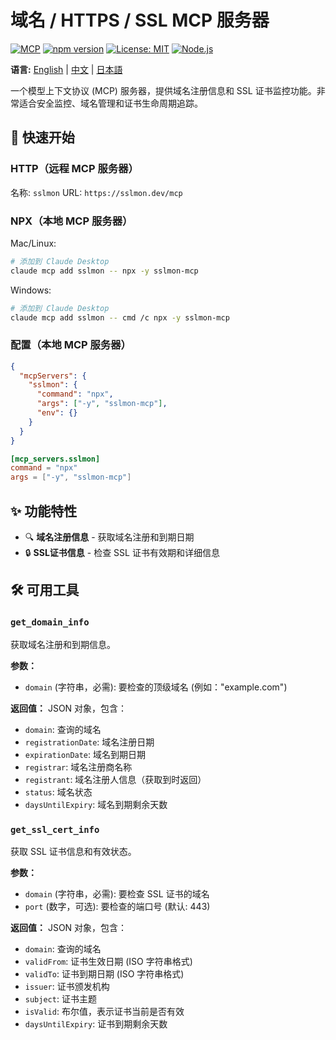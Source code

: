 # 域名 / HTTPS / SSL MCP 服务器

[![MCP](https://img.shields.io/badge/Model%20Context%20Protocol-MCP-blue)](https://modelcontextprotocol.io/) [![npm version](https://img.shields.io/npm/v/sslmon-mcp.svg)](https://www.npmjs.com/package/sslmon-mcp) [![License: MIT](https://img.shields.io/badge/License-MIT-yellow.svg)](https://opensource.org/licenses/MIT) [![Node.js](https://img.shields.io/badge/Node.js-18+-green.svg)](https://nodejs.org/)


**语言:** [English](README.md) | [中文](README-zh.md) | [日本語](README-ja.md)

一个模型上下文协议 (MCP) 服务器，提供域名注册信息和 SSL 证书监控功能。非常适合安全监控、域名管理和证书生命周期追踪。

## 🚀 快速开始

### HTTP（远程 MCP 服务器）
名称: `sslmon`
URL: `https://sslmon.dev/mcp`

### NPX（本地 MCP 服务器）
Mac/Linux:
```bash
# 添加到 Claude Desktop
claude mcp add sslmon -- npx -y sslmon-mcp
```
Windows:
```bash
# 添加到 Claude Desktop
claude mcp add sslmon -- cmd /c npx -y sslmon-mcp
```
### 配置（本地 MCP 服务器）
```json
{
  "mcpServers": {
    "sslmon": {
      "command": "npx",
      "args": ["-y", "sslmon-mcp"],
      "env": {}
    }
  }
}
```
```toml
[mcp_servers.sslmon]
command = "npx"
args = ["-y", "sslmon-mcp"]
```

## ✨ 功能特性

- 🔍 **域名注册信息** - 获取域名注册和到期日期
- 🔒 **SSL证书信息** - 检查 SSL 证书有效期和详细信息

## 🛠️ 可用工具

### `get_domain_info`
获取域名注册和到期信息。

**参数：**
- `domain` (字符串，必需): 要检查的顶级域名 (例如："example.com")

**返回值：** JSON 对象，包含：
- `domain`: 查询的域名
- `registrationDate`: 域名注册日期
- `expirationDate`: 域名到期日期
- `registrar`: 域名注册商名称
- `registrant`: 域名注册人信息（获取到时返回）
- `status`: 域名状态
- `daysUntilExpiry`: 域名到期剩余天数

### `get_ssl_cert_info`
获取 SSL 证书信息和有效状态。

**参数：**
- `domain` (字符串，必需): 要检查 SSL 证书的域名
- `port` (数字，可选): 要检查的端口号 (默认: 443)

**返回值：** JSON 对象，包含：
- `domain`: 查询的域名
- `validFrom`: 证书生效日期 (ISO 字符串格式)
- `validTo`: 证书到期日期 (ISO 字符串格式)
- `issuer`: 证书颁发机构
- `subject`: 证书主题
- `isValid`: 布尔值，表示证书当前是否有效
- `daysUntilExpiry`: 证书到期剩余天数
